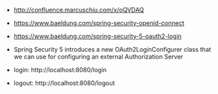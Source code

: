 - http://confluence.marcuschiu.com/x/oQVDAQ
- https://www.baeldung.com/spring-security-openid-connect
- https://www.baeldung.com/spring-security-5-oauth2-login


- Spring Security 5 introduces a new OAuth2LoginConfigurer class that we can use for configuring an external Authorization Server


- login: http://localhost:8080/login
- logout: http://localhost:8080/logout